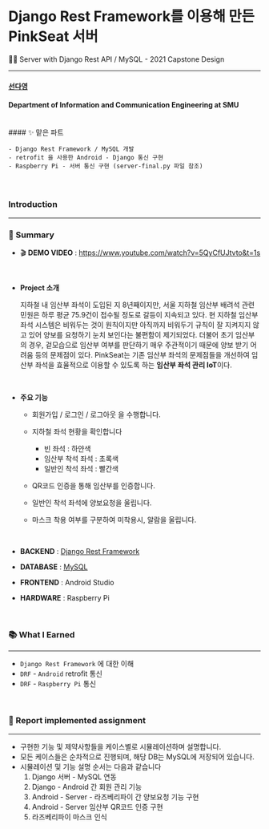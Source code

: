 # Django Rest Framework를 이용해 만든 PinkSeat 서버
👩‍💻 Server with Django Rest API / MySQL - 2021 Capstone Design


---

#### [선다영](https://github.com/dayowoo)
#### Department of Information and Communication Engineering at SMU
<br>
#### ✨ 맡은 파트

	- Django Rest Framework / MySQL 개발
	- retrofit 을 사용한 Android - Django 통신 구현
	- Raspberry Pi - 서버 통신 구현 (server-final.py 파일 참조)

#### <br>

### Introduction

---

### 💌 Summary

* 🎬 **DEMO VIDEO** : https://www.youtube.com/watch?v=5QyCfUJtvto&t=1s

  <br>

* **Project 소개**

  지하철 내 임산부 좌석이 도입된 지 8년째이지만, 서울 지하철 임산부 배려석 관련 민원은 하루 평균 75.9건이 접수될 정도로 갈등이 지속되고 있다. 현 지하철 임산부 좌석 시스템은 비워두는 것이 원칙이지만 아직까지 비워두기 규칙이 잘 지켜지지 않고 있어 양보를 요청하기 눈치 보인다는 불편함이 제기되었다. 더불어 초기 임산부의 경우, 겉모습으로 임산부 여부를 판단하기 매우 주관적이기 때문에 양보 받기 어려움 등의 문제점이 있다. PinkSeat는 기존 임산부 좌석의 문제점들을 개선하여 임산부 좌석을 효율적으로 이용할 수 있도록 하는 **임산부 좌석 관리 IoT**이다.

  <br>

* **주요 기능**

  * 회원가입 / 로그인 / 로그아웃 을 수행합니다.

  * 지하철 좌석 현황을 확인합니다

    * 빈 좌석 : 하얀색
    * 임산부 착석 좌석 : 초록색
    * 일반인 착석 좌석 : 빨간색 

  * QR코드 인증을 통해 임산부를 인증합니다.

  * 일반인 착석 좌석에 양보요청을 울립니다.

  * 마스크 착용 여부를 구분하여 미착용시, 알람을 울립니다.

    <br>

* **BACKEND** : [Django Rest Framework](https://github.com/dayowoo/PinkSeat-Server)

* **DATABASE** : [MySQL](https://github.com/dayowoo/PinkSeat-Server)

* **FRONTEND** : Android Studio

* **HARDWARE** : Raspberry Pi

<br>



### 📚 What I Earned

---

-   `Django Rest Framework` 에 대한 이해
-   `DRF` - `Android` retrofit 통신
-   `DRF` - `Raspberry Pi`  통신

<br>



### 📢 Report implemented assignment

---

* 구현한 기능 및 제약사항들을 케이스별로 시뮬레이션하며 설명합니다.
* 모든 케이스들은 순차적으로 진행되며, 해당 DB는 MySQL에 저장되어 있습니다.
* 시뮬레이션 및 기능 설명 순서는 다음과 같습니다
  1. Django 서버 - MySQL 연동
  2. Django - Android 간 회원 관리 기능
  3. Android - Server - 라즈베리파이 간 양보요청 기능 구현
  4. Android - Server 임산부 QR코드 인증 구현
  5. 라즈베리파이 마스크 인식

